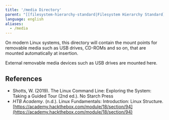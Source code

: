 ```yaml
---
title: '/media Directory'
parent: "[[filesystem-hierarchy-standard|Filesystem Hierarchy Standard]]"
language: english
aliases:
  - /media
---
```



On modern Linux systems, this directory will contain the mount points for removable media such as USB drives, CD-ROMs and so on, that are mounted automatically at insertion.

External removable media devices such as USB drives are mounted here.

## References

- Shotts, W. (2019). <span class="reference-title">The Linux Command Line: Exploring the System: Taking a Guided Tour (2nd ed.)</span>. No Starch Press
- _HTB Academy_. (n.d.). <span class="reference-title">Linux Fundamentals: Introduction: Linux Structure</span>. [https://academy.hackthebox.com/module/18/section/94](https://academy.hackthebox.com/module/18/section/94)
